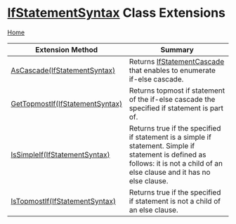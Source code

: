 # [IfStatementSyntax](https://docs.microsoft.com/en-us/dotnet/api/microsoft.codeanalysis.csharp.syntax.ifstatementsyntax) Class Extensions <a name="_Top"></a>

[Home](../../../../../README.md)

| Extension Method | Summary |
| ---------------- | ------- |
| [AsCascade(IfStatementSyntax)](../../../../../Roslynator/CSharp/SyntaxExtensions/AsCascade/README.md#_Top) | Returns [IfStatementCascade](../../../../../Roslynator/CSharp/IfStatementCascade/README.md#_Top) that enables to enumerate if\-else cascade\. |
| [GetTopmostIf(IfStatementSyntax)](../../../../../Roslynator/CSharp/SyntaxExtensions/GetTopmostIf/README.md#Roslynator_CSharp_SyntaxExtensions_GetTopmostIf_Microsoft_CodeAnalysis_CSharp_Syntax_IfStatementSyntax_) | Returns topmost if statement of the if\-else cascade the specified if statement is part of\. |
| [IsSimpleIf(IfStatementSyntax)](../../../../../Roslynator/CSharp/SyntaxExtensions/IsSimpleIf/README.md#_Top) | Returns true if the specified if statement is a simple if statement\. Simple if statement is defined as follows: it is not a child of an else clause and it has no else clause\. |
| [IsTopmostIf(IfStatementSyntax)](../../../../../Roslynator/CSharp/SyntaxExtensions/IsTopmostIf/README.md#_Top) | Returns true if the specified if statement is not a child of an else clause\. |

